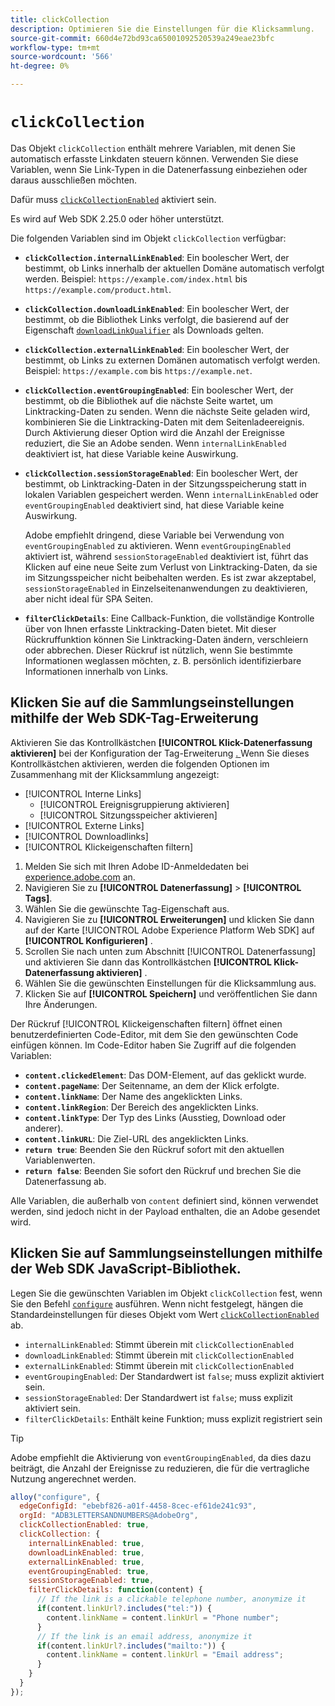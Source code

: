 ```yaml
---
title: clickCollection
description: Optimieren Sie die Einstellungen für die Klicksammlung.
source-git-commit: 660d4e72bd93ca65001092520539a249eae23bfc
workflow-type: tm+mt
source-wordcount: '566'
ht-degree: 0%

---
```



# `clickCollection`

Das Objekt `clickCollection` enthält mehrere Variablen, mit denen Sie automatisch erfasste Linkdaten steuern können. Verwenden Sie diese Variablen, wenn Sie Link-Typen in die Datenerfassung einbeziehen oder daraus ausschließen möchten.

Dafür muss [`clickCollectionEnabled`](clickcollectionenabled.md) aktiviert sein.

Es wird auf Web SDK 2.25.0 oder höher unterstützt.

Die folgenden Variablen sind im Objekt `clickCollection` verfügbar:

* **`clickCollection.internalLinkEnabled`**: Ein boolescher Wert, der bestimmt, ob Links innerhalb der aktuellen Domäne automatisch verfolgt werden. Beispiel: `https://example.com/index.html` bis `https://example.com/product.html`.
* **`clickCollection.downloadLinkEnabled`**: Ein boolescher Wert, der bestimmt, ob die Bibliothek Links verfolgt, die basierend auf der Eigenschaft [`downloadLinkQualifier`](downloadlinkqualifier.md) als Downloads gelten.
* **`clickCollection.externalLinkEnabled`**: Ein boolescher Wert, der bestimmt, ob Links zu externen Domänen automatisch verfolgt werden. Beispiel: `https://example.com` bis `https://example.net`.
* **`clickCollection.eventGroupingEnabled`**: Ein boolescher Wert, der bestimmt, ob die Bibliothek auf die nächste Seite wartet, um Linktracking-Daten zu senden. Wenn die nächste Seite geladen wird, kombinieren Sie die Linktracking-Daten mit dem Seitenladeereignis. Durch Aktivierung dieser Option wird die Anzahl der Ereignisse reduziert, die Sie an Adobe senden. Wenn `internalLinkEnabled` deaktiviert ist, hat diese Variable keine Auswirkung.
* **`clickCollection.sessionStorageEnabled`**: Ein boolescher Wert, der bestimmt, ob Linktracking-Daten in der Sitzungsspeicherung statt in lokalen Variablen gespeichert werden. Wenn `internalLinkEnabled` oder `eventGroupingEnabled` deaktiviert sind, hat diese Variable keine Auswirkung.

  Adobe empfiehlt dringend, diese Variable bei Verwendung von `eventGroupingEnabled` zu aktivieren. Wenn `eventGroupingEnabled` aktiviert ist, während `sessionStorageEnabled` deaktiviert ist, führt das Klicken auf eine neue Seite zum Verlust von Linktracking-Daten, da sie im Sitzungsspeicher nicht beibehalten werden. Es ist zwar akzeptabel, `sessionStorageEnabled` in Einzelseitenanwendungen zu deaktivieren, aber nicht ideal für SPA Seiten.
* **`filterClickDetails`**: Eine Callback-Funktion, die vollständige Kontrolle über von Ihnen erfasste Linktracking-Daten bietet. Mit dieser Rückruffunktion können Sie Linktracking-Daten ändern, verschleiern oder abbrechen. Dieser Rückruf ist nützlich, wenn Sie bestimmte Informationen weglassen möchten, z. B. persönlich identifizierbare Informationen innerhalb von Links.

## Klicken Sie auf die Sammlungseinstellungen mithilfe der Web SDK-Tag-Erweiterung

Aktivieren Sie das Kontrollkästchen **[!UICONTROL Klick-Datenerfassung aktivieren]** bei der Konfiguration der Tag-Erweiterung [. ](/help/tags/extensions/client/web-sdk/web-sdk-extension-configuration.md) Wenn Sie dieses Kontrollkästchen aktivieren, werden die folgenden Optionen im Zusammenhang mit der Klicksammlung angezeigt:

* [!UICONTROL Interne Links]
   * [!UICONTROL Ereignisgruppierung aktivieren]
   * [!UICONTROL Sitzungsspeicher aktivieren]
* [!UICONTROL Externe Links]
* [!UICONTROL Downloadlinks]
* [!UICONTROL Klickeigenschaften filtern]

1. Melden Sie sich mit Ihren Adobe ID-Anmeldedaten bei [experience.adobe.com](https://experience.adobe.com) an.
1. Navigieren Sie zu **[!UICONTROL Datenerfassung]** > **[!UICONTROL Tags]**.
1. Wählen Sie die gewünschte Tag-Eigenschaft aus.
1. Navigieren Sie zu **[!UICONTROL Erweiterungen]** und klicken Sie dann auf der Karte [!UICONTROL Adobe Experience Platform Web SDK] auf **[!UICONTROL Konfigurieren]** .
1. Scrollen Sie nach unten zum Abschnitt [!UICONTROL Datenerfassung] und aktivieren Sie dann das Kontrollkästchen **[!UICONTROL Klick-Datenerfassung aktivieren]** .
1. Wählen Sie die gewünschten Einstellungen für die Klicksammlung aus.
1. Klicken Sie auf **[!UICONTROL Speichern]** und veröffentlichen Sie dann Ihre Änderungen.

Der Rückruf [!UICONTROL Klickeigenschaften filtern] öffnet einen benutzerdefinierten Code-Editor, mit dem Sie den gewünschten Code einfügen können. Im Code-Editor haben Sie Zugriff auf die folgenden Variablen:

* **`content.clickedElement`**: Das DOM-Element, auf das geklickt wurde.
* **`content.pageName`**: Der Seitenname, an dem der Klick erfolgte.
* **`content.linkName`**: Der Name des angeklickten Links.
* **`content.linkRegion`**: Der Bereich des angeklickten Links.
* **`content.linkType`**: Der Typ des Links (Ausstieg, Download oder anderer).
* **`content.linkURL`**: Die Ziel-URL des angeklickten Links.
* **`return true`**: Beenden Sie den Rückruf sofort mit den aktuellen Variablenwerten.
* **`return false`**: Beenden Sie sofort den Rückruf und brechen Sie die Datenerfassung ab.

Alle Variablen, die außerhalb von `content` definiert sind, können verwendet werden, sind jedoch nicht in der Payload enthalten, die an Adobe gesendet wird.

## Klicken Sie auf Sammlungseinstellungen mithilfe der Web SDK JavaScript-Bibliothek.

Legen Sie die gewünschten Variablen im Objekt `clickCollection` fest, wenn Sie den Befehl [`configure`](overview.md) ausführen. Wenn nicht festgelegt, hängen die Standardeinstellungen für dieses Objekt vom Wert [`clickCollectionEnabled`](clickcollectionenabled.md) ab.

* `internalLinkEnabled`: Stimmt überein mit `clickCollectionEnabled`
* `downloadLinkEnabled`: Stimmt überein mit `clickCollectionEnabled`
* `externalLinkEnabled`: Stimmt überein mit `clickCollectionEnabled`
* `eventGroupingEnabled`: Der Standardwert ist `false`; muss explizit aktiviert sein.
* `sessionStorageEnabled`: Der Standardwert ist `false`; muss explizit aktiviert sein.
* `filterClickDetails`: Enthält keine Funktion; muss explizit registriert sein

>[!TIP]
>Adobe empfiehlt die Aktivierung von `eventGroupingEnabled`, da dies dazu beiträgt, die Anzahl der Ereignisse zu reduzieren, die für die vertragliche Nutzung angerechnet werden.

```js
alloy("configure", {
  edgeConfigId: "ebebf826-a01f-4458-8cec-ef61de241c93",
  orgId: "ADB3LETTERSANDNUMBERS@AdobeOrg",
  clickCollectionEnabled: true,
  clickCollection: {
    internalLinkEnabled: true,
    downloadLinkEnabled: true,
    externalLinkEnabled: true,
    eventGroupingEnabled: true,
    sessionStorageEnabled: true,
    filterClickDetails: function(content) {
      // If the link is a clickable telephone number, anonymize it
      if(content.linkUrl?.includes("tel:")) {
        content.linkName = content.linkUrl = "Phone number";
      }
      // If the link is an email address, anonymize it
      if(content.linkUrl?.includes("mailto:")) {
        content.linkName = content.linkUrl = "Email address";
      }
    }
  }
});
```
